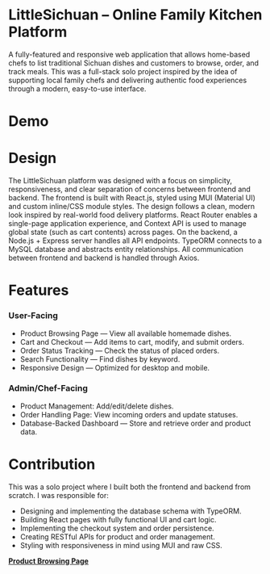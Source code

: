 # LittleSichuan – Online Family Kitchen Platform
A fully-featured and responsive web application that allows home-based chefs to list traditional Sichuan dishes and customers to browse, order, and track meals. This was a full-stack solo project inspired by the idea of supporting local family chefs and delivering authentic food experiences through a modern, easy-to-use interface.

# Demo


# Design
The LittleSichuan platform was designed with a focus on simplicity, responsiveness, and clear separation of concerns between frontend and backend.
The frontend is built with React.js, styled using MUI (Material UI) and custom inline/CSS module styles. The design follows a clean, modern look inspired by real-world food delivery platforms.
React Router enables a single-page application experience, and Context API is used to manage global state (such as cart contents) across pages.
On the backend, a Node.js + Express server handles all API endpoints. TypeORM connects to a MySQL database and abstracts entity relationships.
All communication between frontend and backend is handled through Axios.

# Features
### User-Facing
- Product Browsing Page — View all available homemade dishes.
- Cart and Checkout — Add items to cart, modify, and submit orders.
- Order Status Tracking — Check the status of placed orders.
- Search Functionality — Find dishes by keyword.
- Responsive Design — Optimized for desktop and mobile.

### Admin/Chef-Facing
- Product Management: Add/edit/delete dishes.
- Order Handling Page: View incoming orders and update statuses.
- Database-Backed Dashboard — Store and retrieve order and product data.

# Contribution
This was a solo project where I built both the frontend and backend from scratch.
I was responsible for:
- Designing and implementing the database schema with TypeORM.
- Building React pages with fully functional UI and cart logic.
- Implementing the checkout system and order persistence.
- Creating RESTful APIs for product and order management.
- Styling with responsiveness in mind using MUI and raw CSS.

 [**Product Browsing Page**](#product-model)
